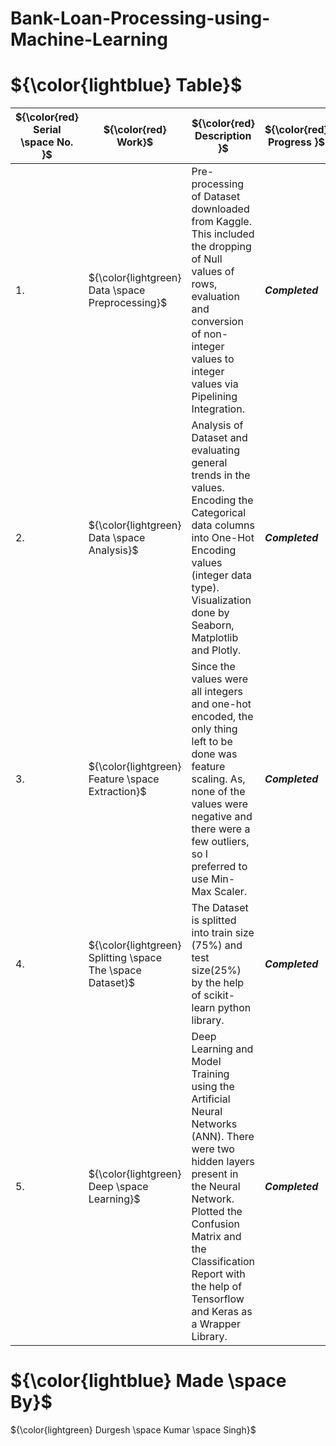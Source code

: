 # Bank-Loan-Processing-using-Machine-Learning

# ${\color{lightblue} Table}$

| ${\color{red} Serial \space No. }$ | ${\color{red} Work}$ | ${\color{red} Description }$ | ${\color{red} Progress }$ |
|-|-|-|-|
| 1. | ${\color{lightgreen} Data \space Preprocessing}$ | Pre-processing of Dataset downloaded from Kaggle. This included the dropping of Null values of rows, evaluation and conversion of non-integer values to integer values via Pipelining Integration. | <b><i> Completed |
| 2. | ${\color{lightgreen} Data \space Analysis}$ | Analysis of Dataset and evaluating general trends in the values. Encoding the Categorical data columns into One-Hot Encoding values (integer data type). Visualization done by Seaborn, Matplotlib and Plotly. | <b><i> Completed |
| 3. | ${\color{lightgreen} Feature \space Extraction}$ | Since the values were all integers and one-hot encoded, the only thing left to be done was feature scaling. As, none of the values were negative and there were a few outliers, so I preferred to use Min-Max Scaler. | <b><i> Completed |
| 4. | ${\color{lightgreen} Splitting \space The \space Dataset}$ | The Dataset is splitted into train size (75%) and test size(25%) by the help of scikit-learn python library. | <b><i> Completed |
| 5. | ${\color{lightgreen} Deep \space Learning}$ | Deep Learning and Model Training using the Artificial Neural Networks (ANN). There were two hidden layers present in the Neural Network. Plotted the Confusion Matrix and the Classification Report with the help of Tensorflow and Keras as a Wrapper Library. | <b><i> Completed |
  

# ${\color{lightblue} Made \space By}$
  ${\color{lightgreen} Durgesh \space Kumar \space Singh}$


